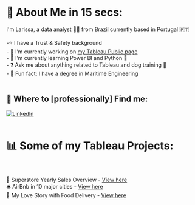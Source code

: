 # 💫 About Me in 15 secs:
I'm Larissa, a data analyst 👩‍💻 from Brazil currently based in Portugal 🇵🇹 <br>  <br>-⭐️ I have a Trust & Safety background <br>- 🔭 I’m currently working on [my Tableau Public page](https://public.tableau.com/app/profile/larissa.gomes5648)  <br>- 🌱 I’m currently learning Power BI and Python 🐍  <br>- ❓ Ask me about anything related to Tableau and dog training 🦮  <br>- 🚢 Fun fact: I have a degree in Maritime Engineering <br><br>


## 💌 Where to [professionally] Find me:
[![LinkedIn](https://img.shields.io/badge/LinkedIn-%230077B5.svg?logo=linkedin&logoColor=white)](https://linkedin.com/in/larigomes) <br><br>
# 📊 Some of my Tableau Projects:<br><br>
🐙 Superstore Yearly Sales Overview - [View here](https://public.tableau.com/app/profile/larissa.gomes5648/viz/WIPSuperstoreSales/SalesOverview)<br>
🛎 AirBnb in 10 major cities - [View here](https://public.tableau.com/app/profile/larissa.gomes5648/viz/AirBnbListingsMavenAnalytics/Dashboard1) <br>
🍟 My Love Story with Food Delivery - [View here](https://public.tableau.com/app/profile/larissa.gomes5648/viz/MyWoltOrders/Dashboard1)

<!-- Proudly created with GPRM ( https://gprm.itsvg.in ) -->


